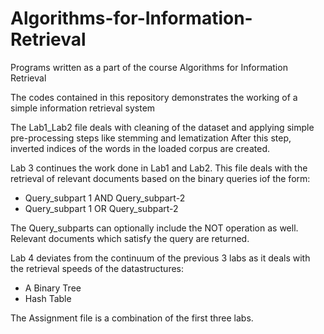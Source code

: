 # Algorithms-for-Information-Retrieval
Programs written as a part of the course Algorithms for Information Retrieval

The codes contained in this repository demonstrates the working of a simple information retrieval system

The Lab1_Lab2 file deals with cleaning of the dataset and applying simple pre-processing steps like stemming and lematization
After this step, inverted indices of the words in the loaded corpus are created.

Lab 3 continues the work done in Lab1 and Lab2. This file deals with the retrieval of relevant documents based on the binary queries iof the form:

* Query_subpart 1 AND Query_subpart-2
* Query_subpart 1 OR Query_subpart-2

The Query_subparts can optionally include the NOT operation as well.
Relevant documents which satisfy the query are returned.

Lab 4 deviates from the continuum of the previous 3 labs as it deals with the retrieval speeds of the datastructures:

* A Binary Tree
* Hash Table

The Assignment file is a combination of the first three labs.
